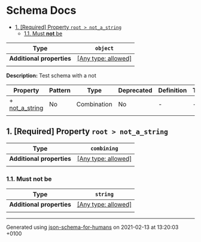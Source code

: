 # Schema Docs

- [1. [Required] Property `root > not_a_string`](#not_a_string)
  - [1.1. Must **not** be](#autogenerated_heading_2)

| Type | `object` |
| ---- | --- |
| **Additional properties** |[[Any type: allowed]](# "Additional Properties of any type are allowed.")|
|  |  |

**Description:** Test schema with a not

| Property | Pattern | Type | Deprecated | Definition | Title/Description |
| -------- | ------- | ---- | ---------- | ---------- | ----------------- |
|+  [not_a_string](#not_a_string)|No|Combination|No| -|-|
|  |  |  |  |  |

## <a name="not_a_string"></a>1. [Required] Property `root > not_a_string`

| Type | `combining` |
| ---- | --- |
| **Additional properties** |[[Any type: allowed]](# "Additional Properties of any type are allowed.")|
|  |  |

### <a name="autogenerated_heading_2"></a>1.1. Must **not** be

| Type | `string` |
| ---- | --- |
| **Additional properties** |[[Any type: allowed]](# "Additional Properties of any type are allowed.")|
|  |  |

----------------------------------------------------------------------------------------------------------------------------
Generated using [json-schema-for-humans](https://github.com/coveooss/json-schema-for-humans) on 2021-02-13 at 13:20:03 +0100